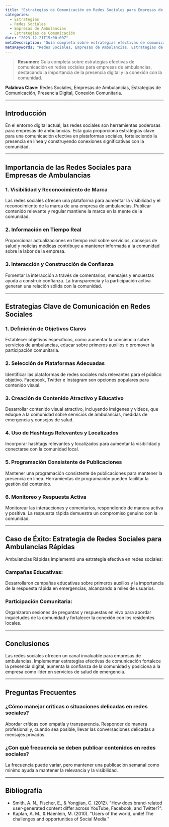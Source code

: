```yaml
---
title: "Estrategias de Comunicación en Redes Sociales para Empresas de Ambulancias"
categories:
  - Estrategias
  - Redes Sociales
  - Empresas de Ambulancias
  - Estrategias de Comunicación
date: "2023-12-21T15:00:00Z"
metaDescription: "Guía completa sobre estrategias efectivas de comunicación en redes sociales para empresas de ambulancias, destacando la importancia de la presencia digital y la conexión con la comunidad."
metaKeywords: "Redes Sociales, Empresas de Ambulancias, Estrategias de Comunicación, Presencia Digital, Conexión Comunitaria"
---
```


> **Resumen:** Guía completa sobre estrategias efectivas de comunicación en redes sociales para empresas de ambulancias, destacando la importancia de la presencia digital y la conexión con la comunidad.

**Palabras Clave:** Redes Sociales, Empresas de Ambulancias, Estrategias de Comunicación, Presencia Digital, Conexión Comunitaria.

---

## Introducción

En el entorno digital actual, las redes sociales son herramientas poderosas para empresas de ambulancias. Esta guía proporciona estrategias clave para una comunicación efectiva en plataformas sociales, fortaleciendo la presencia en línea y construyendo conexiones significativas con la comunidad.

---

## Importancia de las Redes Sociales para Empresas de Ambulancias

### **1. Visibilidad y Reconocimiento de Marca**

Las redes sociales ofrecen una plataforma para aumentar la visibilidad y el reconocimiento de la marca de una empresa de ambulancias. Publicar contenido relevante y regular mantiene la marca en la mente de la comunidad.

### **2. Información en Tiempo Real**

Proporcionar actualizaciones en tiempo real sobre servicios, consejos de salud y noticias médicas contribuye a mantener informada a la comunidad sobre la labor de la empresa.

### **3. Interacción y Construcción de Confianza**

Fomentar la interacción a través de comentarios, mensajes y encuestas ayuda a construir confianza. La transparencia y la participación activa generan una relación sólida con la comunidad.

---

## Estrategias Clave de Comunicación en Redes Sociales

### **1. Definición de Objetivos Claros**

Establecer objetivos específicos, como aumentar la conciencia sobre servicios de ambulancias, educar sobre primeros auxilios o promover la participación comunitaria.

### **2. Selección de Plataformas Adecuadas**

Identificar las plataformas de redes sociales más relevantes para el público objetivo. Facebook, Twitter e Instagram son opciones populares para contenido visual.

### **3. Creación de Contenido Atractivo y Educativo**

Desarrollar contenido visual atractivo, incluyendo imágenes y videos, que eduque a la comunidad sobre servicios de ambulancias, medidas de emergencia y consejos de salud.

### **4. Uso de Hashtags Relevantes y Localizados**

Incorporar hashtags relevantes y localizados para aumentar la visibilidad y conectarse con la comunidad local.

### **5. Programación Consistente de Publicaciones**

Mantener una programación consistente de publicaciones para mantener la presencia en línea. Herramientas de programación pueden facilitar la gestión del contenido.

### **6. Monitoreo y Respuesta Activa**

Monitorear las interacciones y comentarios, respondiendo de manera activa y positiva. La respuesta rápida demuestra un compromiso genuino con la comunidad.

---

## Caso de Éxito: Estrategia de Redes Sociales para Ambulancias Rápidas

Ambulancias Rápidas implementó una estrategia efectiva en redes sociales:

### **Campañas Educativas:**
Desarrollaron campañas educativas sobre primeros auxilios y la importancia de la respuesta rápida en emergencias, alcanzando a miles de usuarios.

### **Participación Comunitaria:**
Organizaron sesiones de preguntas y respuestas en vivo para abordar inquietudes de la comunidad y fortalecer la conexión con los residentes locales.

---

## Conclusiones

Las redes sociales ofrecen un canal invaluable para empresas de ambulancias. Implementar estrategias efectivas de comunicación fortalece la presencia digital, aumenta la confianza de la comunidad y posiciona a la empresa como líder en servicios de salud de emergencia.

---

## Preguntas Frecuentes

### ¿Cómo manejar críticas o situaciones delicadas en redes sociales?

Abordar críticas con empatía y transparencia. Responder de manera profesional y, cuando sea posible, llevar las conversaciones delicadas a mensajes privados.

### ¿Con qué frecuencia se deben publicar contenidos en redes sociales?

La frecuencia puede variar, pero mantener una publicación semanal como mínimo ayuda a mantener la relevancia y la visibilidad.

---

## Bibliografía

- Smith, A. N., Fischer, E., & Yongjian, C. (2012). "How does brand-related user-generated content differ across YouTube, Facebook, and Twitter?".
- Kaplan, A. M., & Haenlein, M. (2010). "Users of the world, unite! The challenges and opportunities of Social Media."
